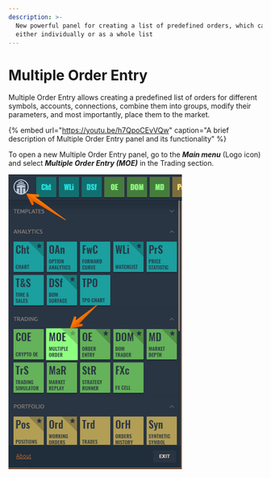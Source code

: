 ```yaml
---
description: >-
  New powerful panel for creating a list of predefined orders, which can be sent
  either individually or as a whole list
---
```


# Multiple Order Entry

Multiple Order Entry allows creating a predefined list of orders for different symbols, accounts, connections, combine them into groups, modify their parameters, and most importantly, place them to the market.

{% embed url="https://youtu.be/h7QpoCEvVQw" caption="A brief description of Multiple Order Entry panel and its functionality" %}

To open a new Multiple Order Entry panel, go to the _**Main menu**_ \(Logo icon\) and select _**Multiple Order Entry \(MOE\)**_ in the Trading section.

![Open Multiple Order Entry panel via Main menu](../.gitbook/assets/multipleoe.png)





